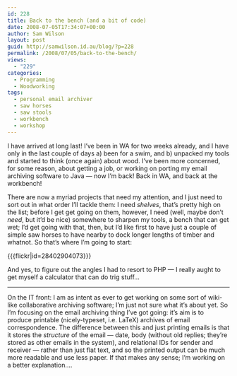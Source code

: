 ```yaml
---
id: 228
title: Back to the bench (and a bit of code)
date: 2008-07-05T17:34:07+00:00
author: Sam Wilson
layout: post
guid: http://samwilson.id.au/blog/?p=228
permalink: /2008/07/05/back-to-the-bench/
views:
  - "229"
categories:
  - Programming
  - Woodworking
tags:
  - personal email archiver
  - saw horses
  - saw stools
  - workbench
  - workshop
---
```

I have arrived at long last! I’ve been in WA for two weeks already, and I have only in the last couple of days a) been for a swim, and b) unpacked my tools and started to think (once again) about wood. I’ve been more concerned, for some reason, about getting a job, or working on porting my email archiving software to Java — now I’m back! Back in WA, and back at the workbench!

There are now a myriad projects that need my attention, and I just need to sort out in what order I’ll tackle them: I need _shelves_, that’s pretty high on the list; before I get get going on them, however, I need (well, maybe don’t _need_, but it’d be nice) somewhere to sharpen my tools, a bench that can get wet; I’d get going with that, then, but I’d like first to have just a couple of simple saw horses to have nearby to dock longer lengths of timber and whatnot. So that’s where I’m going to start:

{{{flickr|id=28402904073}}}

And yes, to figure out the angles I had to resort to PHP — I really aught to get myself a calculator that can do trig stuff…

***

On the IT front: I am as intent as ever to get working on some sort of wiki-like collaborative archiving software; I’m just not sure what it’s about yet. So I’m focusing on the email archiving thing I’ve got going: it’s aim is to produce printable (nicely-typeset, i.e. LaTeX) archives of email correspondence. The difference between this and just printing emails is that it stores the _structure_ of the email — date, body (without old replies; they’re stored as other emails in the system), and relational IDs for sender and receiver — rather than just flat text, and so the printed output can be much more readable and use less paper. If that makes any sense; I’m working on a better explanation….
